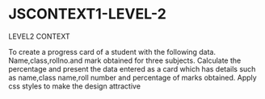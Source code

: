 # JSCONTEXT1-LEVEL-2
LEVEL2  CONTEXT

To create a progress card of a student with the following data.
Name,class,rollno.and mark obtained for three subjects.
 Calculate the percentage  and present  the data entered as a card which has details such as name,class name,roll number and percentage of marks obtained.
 Apply css styles to make the design attractive
